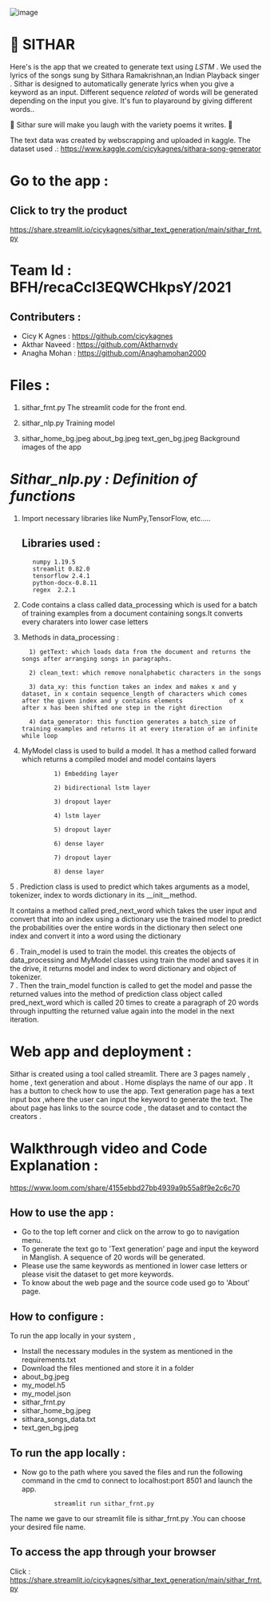 ![image](https://user-images.githubusercontent.com/44546284/119443617-85cc0480-bd47-11eb-97d1-ac433eaf1dec.png)


# 🎼 SITHAR

Here's is the app that we created to generate text using *LSTM* . We used the lyrics of the songs sung by Sithara Ramakrishnan,an Indian Playback singer . Sithar is designed to automatically generate lyrics when you give a keyword as an input. 
Different sequence *related* of words will be generated depending on the input you give. It's fun to playaround by giving different words.. 

🤭 Sithar sure will make you laugh with the variety poems it writes. 🤭 




The text data was created by webscrapping and uploaded in kaggle.
The dataset used .: https://www.kaggle.com/cicykagnes/sithara-song-generator


# Go to the app :
## Click to try the product 
https://share.streamlit.io/cicykagnes/sithar_text_generation/main/sithar_frnt.py

# Team Id :  BFH/recaCcl3EQWCHkpsY/2021
## Contributers : 
  * Cicy K Agnes : https://github.com/cicykagnes
  * Akthar Naveed : https://github.com/Aktharnvdv
  * Anagha Mohan : https://github.com/Anaghamohan2000
                  

# Files :
1. sithar_frnt.py
             The streamlit code for the front end.
             
2. sithar_nlp.py
              Training model
3. sithar_home_bg.jpeg
     about_bg.jpeg
     text_gen_bg.jpeg
              Background images of the app
              

# *Sithar_nlp.py : Definition of functions*

1. Import necessary libraries like NumPy,TensorFlow, etc…..
          
     ## Libraries used :
                  
                    
          numpy 1.19.5
          streamlit 0.82.0
          tensorflow 2.4.1
          python-docx-0.8.11
          regex  2.2.1
                  

2. Code contains a class called data_processing which is used for a batch of training examples from a document containing songs.It converts every charaters into lower case letters

3. Methods in data_processing :

         1) getText: which loads data from the document and returns the songs after arranging songs in paragraphs.
 
         2) clean_text: which remove nonalphabetic characters in the songs 

         3) data_xy: this function takes an index and makes x and y dataset, in x contain sequence_length of characters which comes after the given index and y contains elements             of x after x has been shifted one step in the right direction

         4) data_generator: this function generates a batch_size of training examples and returns it at every iteration of an infinite while loop

4. MyModel class is used to build a model. It has a method called forward which returns a compiled model and model contains layers

                1) Embedding layer

                2) bidirectional lstm layer

                3) dropout layer

                4) lstm layer

                5) dropout layer

                6) dense layer

                7) dropout layer

                8) dense layer

5 . Prediction class is used to predict which takes arguments as a model, tokenizer, index to words dictionary in its __init__method.

   It contains a method called pred_next_word which takes the user input and convert that into an index using a dictionary use the trained model to predict the probabilities     over the entire words in the dictionary then select one index and convert it into a word using the dictionary

6 . Train_model is used to train the model. this creates the objects of data_processing and MyModel classes using train the model and saves it in the drive, it returns model and     index to word dictionary and object of tokenizer.  
7 . Then the train_model function is called to get the model and passe the returned values into the method of prediction class object called pred_next_word which is called 20   times to create a paragraph of 20 words through inputting the returned value again into the model in the next iteration.





# Web app and deployment :

   Sithar is created using a tool called streamlit. There are 3 pages namely , home , text generation and about .
   Home displays the name of our app . It has a button to check how to use the app.
   Text generation page has a text input box ,where the user can input the keyword to generate the text.
   The about page has links to the source code , the dataset and to contact the creators .

# Walkthrough video and Code Explanation : 

https://www.loom.com/share/4155ebbd27bb4939a9b55a8f9e2c6c70


## How to use the app :
*  Go to the top left corner and click on the arrow to go to navigation menu.
*  To generate the text go to 'Text generation' page and input the keyword in Manglish. A sequence of 20 words will be generated.
*  Please use the same keywords as mentioned in lower case letters or please visit the dataset to get more keywords.
*  To know about the web page and the source code used go to 'About' page.

## How to configure :

To run the app locally in your system ,
 * Install the necessary modules in the system as mentioned in the requirements.txt
 * Download the files mentioned and store it in a folder
  *  about_bg.jpeg
  *  my_model.h5
  *  my_model.json
  *  sithar_frnt.py
  *  sithar_home_bg.jpeg
  *  sithara_songs_data.txt
  *  text_gen_bg.jpeg
 ## To run the app locally :
 * Now go to the path where you saved the files and run the following command in the cmd to connect to localhost:port 8501 and launch the app.
                
                streamlit run sithar_frnt.py
                
 The name we gave to our streamlit file is sithar_frnt.py .You can choose your desired file name.
 
 ## To access the app through your browser 
   Click : https://share.streamlit.io/cicykagnes/sithar_text_generation/main/sithar_frnt.py

